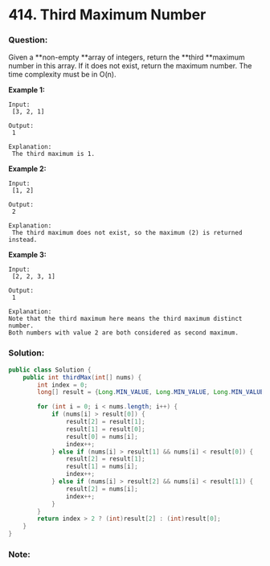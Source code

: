 # 414. Third Maximum Number

### Question:

Given a **non-empty **array of integers, return the **third **maximum number in this array. If it does not exist, return the maximum number. The time complexity must be in O\(n\).

**Example 1:**

```
Input:
 [3, 2, 1]

Output:
 1

Explanation:
 The third maximum is 1.
```

**Example 2:**

```
Input:
 [1, 2]

Output:
 2

Explanation:
 The third maximum does not exist, so the maximum (2) is returned instead.
```

**Example 3:**

```
Input:
 [2, 2, 3, 1]

Output:
 1

Explanation:
Note that the third maximum here means the third maximum distinct number.
Both numbers with value 2 are both considered as second maximum.
```

### **Solution**:

```java
public class Solution {
    public int thirdMax(int[] nums) {
        int index = 0;
        long[] result = {Long.MIN_VALUE, Long.MIN_VALUE, Long.MIN_VALUE};

        for (int i = 0; i < nums.length; i++) {
            if (nums[i] > result[0]) {
                result[2] = result[1];
                result[1] = result[0];
                result[0] = nums[i];
                index++;
            } else if (nums[i] > result[1] && nums[i] < result[0]) {
                result[2] = result[1];
                result[1] = nums[i];
                index++;
            } else if (nums[i] > result[2] && nums[i] < result[1]) {
                result[2] = nums[i];
                index++;
            }
        }
        return index > 2 ? (int)result[2] : (int)result[0];
    }
}
```

### **Note**:



